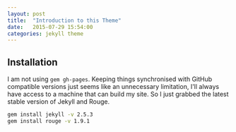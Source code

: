 ```yaml
---
layout: post
title:  "Introduction to this Theme"
date:   2015-07-29 15:54:00
categories: jekyll theme
---
```


## Installation

I am not using `gem gh-pages`. Keeping things synchronised with GitHub compatible versions just seems like an unnecessary limitation, I'll always have access to a machine that can build my site. So I just grabbed the latest stable version of Jekyll and Rouge.

``` bash
gem install jekyll -v 2.5.3
gem install rouge -v 1.9.1
```

